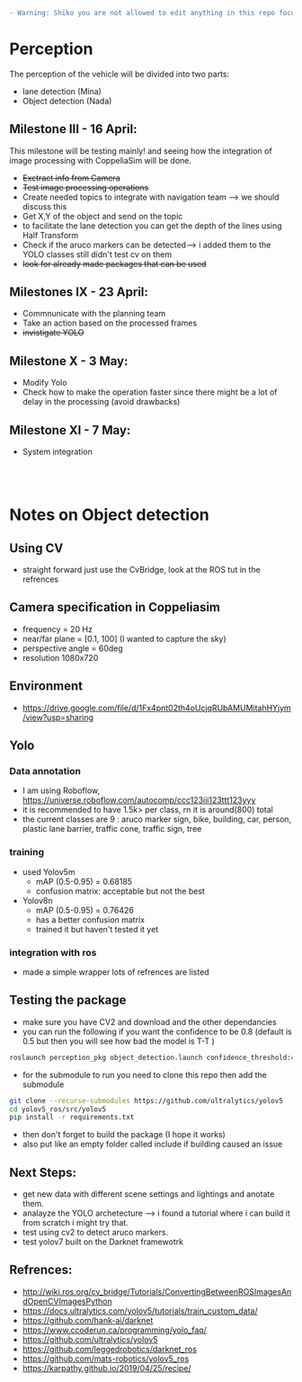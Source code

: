 
```diff
- Warning: Shiko you are not allowed to edit anything in this repo focus on your tasks thank you.
```

# Perception

The perception of the vehicle will be divided into two parts: 
- lane detection (Mina)
- Object detection (Nada)


## Milestone III - 16 April:
This milestone will be testing mainly! and seeing how the integration of image processing with CoppeliaSim will be done.
- ~~Exctract info from Camera~~ 
- ~~Test image processing operations~~
- Create needed topics to integrate with navigation team --> we should discuss this
- Get X,Y of the object and send on the topic
- to facilitate the lane detection you can get the depth of the lines using Half Transform
- Check if the aruco markers can be detected--> i added them to the YOLO classes still didn't test cv on them
- ~~look for already made packages that can be used~~


## Milestones IX -  23 April:
- Commnunicate with the planning team
- Take an action based on the processed frames 
- ~~invistigate YOLO~~

## Milestone X - 3 May:
- Modify Yolo
- Check how to make the operation faster since there might be a lot of delay in the processing (avoid drawbacks) 

## Milestone XI - 7 May:
- System integration

<br></br>

# Notes on Object detection
## Using CV
- straight forward just use the  CvBridge, look at the ROS tut in the refrences

## Camera specification in Coppeliasim
- frequency = 20 Hz
- near/far plane = [0.1, 100] (I wanted to capture the sky)
- perspective angle = 60deg
- resolution 1080x720

## Environment 
- https://drive.google.com/file/d/1Fx4pnt02th4oUcjqRUbAMUMitahHYjym/view?usp=sharing


## Yolo
### Data annotation
- I am using Roboflow, https://universe.roboflow.com/autocomp/ccc123iii123ttt123yyy
- it is recommended to have 1.5k> per class, rn it is around(800) total
- the current classes are 9 : aruco marker sign, bike, building, car, person, plastic lane barrier, traffic cone, traffic sign, tree

### training
- used Yolov5m 
    - mAP (0.5-0.95) = 0.68185 
    - confusion matrix: acceptable but not the best
- Yolov8n
    - mAP (0.5-0.95) =  0.76426
    - has a better confusion matrix
    - trained it but haven't tested it yet
### integration with ros
- made a simple wrapper lots of refrences are listed

## Testing the package
- make sure you have CV2 and download and the other dependancies
- you can run the following if you want the confidence to be 0.8 (default is 0.5 but then you will see how bad the model is T-T )
```bash
roslaunch perception_pkg object_detection.launch confidence_threshold:=0.8
```
- for the submodule to run you need to clone this repo then add the submodule
```bash
git clone --recurse-submodules https://github.com/ultralytics/yolov5
cd yolov5_ros/src/yolov5
pip install -r requirements.txt
```
- then don't forget to build the package (I hope it works)
- also put like an empty folder called include if building caused an issue

## Next Steps:
- get new data with different scene settings and lightings and anotate them.
- analayze the YOLO archetecture --> i found a tutorial where i can build it from scratch i might try that.
- test using cv2 to detect aruco markers.
- test yolov7 built on the Darknet framewotrk


## Refrences:
- http://wiki.ros.org/cv_bridge/Tutorials/ConvertingBetweenROSImagesAndOpenCVImagesPython
- https://docs.ultralytics.com/yolov5/tutorials/train_custom_data/
- https://github.com/hank-ai/darknet
- https://www.ccoderun.ca/programming/yolo_faq/
- https://github.com/ultralytics/yolov5
- https://github.com/leggedrobotics/darknet_ros
- https://github.com/mats-robotics/yolov5_ros
- https://karpathy.github.io/2019/04/25/recipe/




